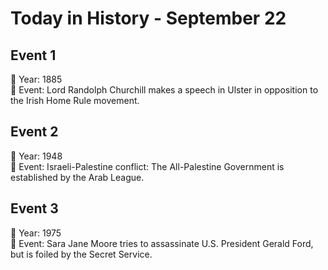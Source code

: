 # Today in History - September 22

## Event 1
📅 Year: 1885  
📝 Event: Lord Randolph Churchill makes a speech in Ulster in opposition to the Irish Home Rule movement.

## Event 2
📅 Year: 1948  
📝 Event: Israeli-Palestine conflict: The All-Palestine Government is established by the Arab League.

## Event 3
📅 Year: 1975  
📝 Event: Sara Jane Moore tries to assassinate U.S. President Gerald Ford, but is foiled by the Secret Service.

